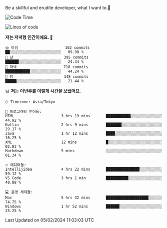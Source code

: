 Be a skillful and erudite developer, what I want to.👶

<!--START_SECTION:waka-->
![Code Time](http://img.shields.io/badge/Code%20Time-429%20hrs%2038%20mins-blue)

![Lines of code](https://img.shields.io/badge/%EC%A0%80%EB%8A%94%20%EC%97%AC%ED%83%9C%EA%B9%8C%EC%A7%80%20-756.5%20thousand%20%EC%A4%84%EC%9D%98%20%EC%BD%94%EB%93%9C%EB%A5%BC%20%EC%9E%91%EC%84%B1%ED%96%88%EC%96%B4%EC%9A%94.-blue)

**저는 저녁형 인간이에요. 🦉** 

```text
🌞 아침                     162 commits         ██░░░░░░░░░░░░░░░░░░░░░░░   09.98 % 
🌆 낮　                     395 commits         ██████░░░░░░░░░░░░░░░░░░░   24.34 % 
🌃 저녁                     718 commits         ███████████░░░░░░░░░░░░░░   44.24 % 
🌙 밤　                     348 commits         █████░░░░░░░░░░░░░░░░░░░░   21.44 % 
```


📊 **저는 이번주를 이렇게 시간을 보냈어요.** 

```text
🕑︎ Timezone: Asia/Tokyo

💬 프로그래밍 언어들: 
HTML                     3 hrs 19 mins       ███████████░░░░░░░░░░░░░░   44.92 % 
Kotlin                   2 hrs 9 mins        ███████░░░░░░░░░░░░░░░░░░   29.17 % 
Java                     1 hr 12 mins        ████░░░░░░░░░░░░░░░░░░░░░   16.25 % 
XML                      12 mins             █░░░░░░░░░░░░░░░░░░░░░░░░   02.83 % 
Markdown                 5 mins              ░░░░░░░░░░░░░░░░░░░░░░░░░   01.34 % 

🔥 에디터들: 
Intellijidea             4 hrs 22 mins       ███████████████░░░░░░░░░░   59.12 % 
VS Code                  3 hrs 1 min         ██████████░░░░░░░░░░░░░░░   40.88 % 

💻 운영 체제들: 
Mac                      5 hrs 32 mins       ███████████████████░░░░░░   74.75 % 
Windows                  1 hr 52 mins        ██████░░░░░░░░░░░░░░░░░░░   25.25 % 
```


 Last Updated on 05/02/2024 11:03:03 UTC
<!--END_SECTION:waka-->
